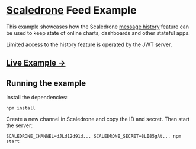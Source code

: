 # [Scaledrone](https://www.scaledrone.com/) Feed Example

This example showcases how the Scaledrone [message history](https://www.scaledrone.com/docs/message-history) feature can be used to keep state of online charts, dashboards and other stateful apps.

Limited access to the history feature is operated by the JWT server.

## [Live Example →](https://www.scaledrone.com/examples/feed/)

## Running the example

Install the dependencies:
```
npm install
```

Create a new channel in Scaledrone and copy the ID and secret. Then start the server:
```
SCALEDRONE_CHANNEL=dJLd12d91d... SCALEDRONE_SECRET=8LI85gAt... npm start
```